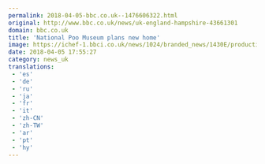 ```yaml
---
permalink: 2018-04-05-bbc.co.uk--1476606322.html
original: http://www.bbc.co.uk/news/uk-england-hampshire-43661301
domain: bbc.co.uk
title: 'National Poo Museum plans new home'
image: https://ichef-1.bbci.co.uk/news/1024/branded_news/1430E/production/_100720728_d0cd44ad-fe07-4de0-a5ef-edf16c9e45ae.jpg
date: 2018-04-05 17:55:27
category: news_uk
translations: 
 - 'es'
 - 'de'
 - 'ru'
 - 'ja'
 - 'fr'
 - 'it'
 - 'zh-CN'
 - 'zh-TW'
 - 'ar'
 - 'pt'
 - 'hy'
---
```


